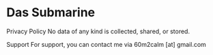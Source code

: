 # Das Submarine

Privacy Policy
No data of any kind is collected, shared, or stored.

Support
For support, you can contact me via 60m2calm [at] gmail.com
